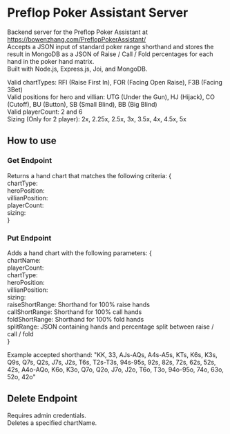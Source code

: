 # Preflop Poker Assistant Server
Backend server for the Preflop Poker Assistant at https://bowenzhang.com/PreflopPokerAssistant/  
Accepts a JSON input of standard poker range shorthand and stores the result in MongoDB as a JSON of Raise / Call / Fold percentages for each hand in the poker hand matrix.  
Built with Node.js, Express.js, Joi, and MongoDB.  

Valid chartTypes: RFI (Raise First In), FOR (Facing Open Raise), F3B (Facing 3Bet)  
Valid positions for hero and villian: UTG (Under the Gun), HJ (Hijack), CO (Cutoff), BU (Button), SB (Small Blind), BB (Big Blind)  
Valid playerCount: 2 and 6  
Sizing (Only for 2 player): 2x, 2.25x, 2.5x, 3x, 3.5x, 4x, 4.5x, 5x  

## How to use
### Get Endpoint
Returns a hand chart that matches the following criteria: {  
        chartType:  
        heroPosition:  
        villianPosition:  
        playerCount:  
        sizing:  
}

### Put Endpoint
Adds a hand chart with the following parameters: {  
        chartName:  
        playerCount:  
        chartType:  
        heroPosition:  
        villianPosition:  
        sizing:  
        raiseShortRange: Shorthand for 100% raise hands  
        callShortRange: Shorthand for 100% call hands  
        foldShortRange: Shorthand for 100% fold hands  
        splitRange: JSON containing hands and percentage split between raise / call / fold  
}

Example accepted shorthand: "KK, 33, AJs-AQs, A4s-A5s, KTs, K6s, K3s, Q9s, Q7s, Q2s, J7s, J2s, T6s, T2s-T3s, 94s-95s, 92s, 82s, 72s, 62s, 52s, 42s, A4o-AQo, K6o, K3o, Q7o, Q2o, J7o, J2o, T6o, T3o, 94o-95o, 74o, 63o, 52o, 42o"

## Delete Endpoint
Requires admin credentials.  
Deletes a specified chartName. 